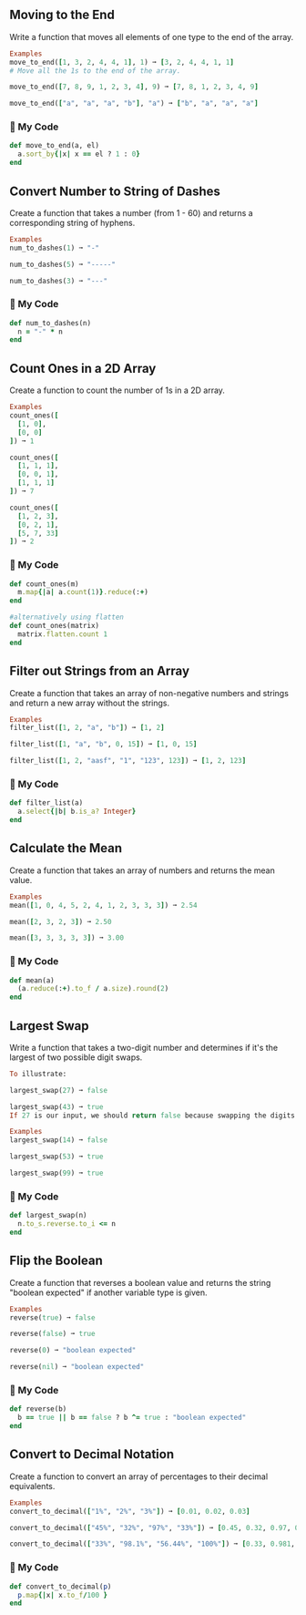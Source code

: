 ## Moving to the End
Write a function that moves all elements of one type to the end of the array.
```ruby
Examples
move_to_end([1, 3, 2, 4, 4, 1], 1) ➞ [3, 2, 4, 4, 1, 1]
# Move all the 1s to the end of the array.

move_to_end([7, 8, 9, 1, 2, 3, 4], 9) ➞ [7, 8, 1, 2, 3, 4, 9]

move_to_end(["a", "a", "a", "b"], "a") ➞ ["b", "a", "a", "a"]
```
### :sunrise_over_mountains: My Code
```ruby
def move_to_end(a, el)
  a.sort_by{|x| x == el ? 1 : 0}
end
```
## Convert Number to String of Dashes
Create a function that takes a number (from 1 - 60) and returns a corresponding string of hyphens.
```ruby
Examples
num_to_dashes(1) ➞ "-"

num_to_dashes(5) ➞ "-----"

num_to_dashes(3) ➞ "---"
```
### :sunrise_over_mountains: My Code
```ruby
def num_to_dashes(n)
  n = "-" * n
end
```

## Count Ones in a 2D Array
Create a function to count the number of 1s in a 2D array.
```ruby
Examples
count_ones([
  [1, 0],
  [0, 0]
]) ➞ 1

count_ones([
  [1, 1, 1],
  [0, 0, 1],
  [1, 1, 1]
]) ➞ 7

count_ones([
  [1, 2, 3],
  [0, 2, 1],
  [5, 7, 33]
]) ➞ 2
```
### :sunrise_over_mountains: My Code
```ruby
def count_ones(m)
  m.map{|a| a.count(1)}.reduce(:+)
end

#alternatively using flatten
def count_ones(matrix)
  matrix.flatten.count 1
end
```

## Filter out Strings from an Array
Create a function that takes an array of non-negative numbers and strings and return a new array without the strings.
```ruby
Examples
filter_list([1, 2, "a", "b"]) ➞ [1, 2]

filter_list([1, "a", "b", 0, 15]) ➞ [1, 0, 15]

filter_list([1, 2, "aasf", "1", "123", 123]) ➞ [1, 2, 123]
```
### :sunrise_over_mountains: My Code
```ruby
def filter_list(a)
  a.select{|b| b.is_a? Integer}
end
```

## Calculate the Mean
Create a function that takes an array of numbers and returns the mean value.
```ruby
Examples
mean([1, 0, 4, 5, 2, 4, 1, 2, 3, 3, 3]) ➞ 2.54

mean([2, 3, 2, 3]) ➞ 2.50

mean([3, 3, 3, 3, 3]) ➞ 3.00
```
### :sunrise_over_mountains: My Code
```ruby
def mean(a)
  (a.reduce(:+).to_f / a.size).round(2)
end
```

## Largest Swap
Write a function that takes a two-digit number and determines if it's the largest of two possible digit swaps.
```ruby
To illustrate:

largest_swap(27) ➞ false

largest_swap(43) ➞ true
If 27 is our input, we should return false because swapping the digits gives us 72, and 72 > 27. On the other hand, swapping 43 gives us 34, and 43 > 34.

Examples
largest_swap(14) ➞ false

largest_swap(53) ➞ true

largest_swap(99) ➞ true
```
### :sunrise_over_mountains: My Code
```ruby
def largest_swap(n)
  n.to_s.reverse.to_i <= n
end
```

## Flip the Boolean
Create a function that reverses a boolean value and returns the string "boolean expected" if another variable type is given.
```ruby
Examples
reverse(true) ➞ false

reverse(false) ➞ true

reverse(0) ➞ "boolean expected"

reverse(nil) ➞ "boolean expected"
```
### :sunrise_over_mountains: My Code
```ruby
def reverse(b)
  b == true || b == false ? b ^= true : "boolean expected"
end
```

## Convert to Decimal Notation
Create a function to convert an array of percentages to their decimal equivalents.
```ruby
Examples
convert_to_decimal(["1%", "2%", "3%"]) ➞ [0.01, 0.02, 0.03]

convert_to_decimal(["45%", "32%", "97%", "33%"]) ➞ [0.45, 0.32, 0.97, 0.33]

convert_to_decimal(["33%", "98.1%", "56.44%", "100%"]) ➞ [0.33, 0.981, 0.5644, 1]
```
### :sunrise_over_mountains: My Code
```ruby
def convert_to_decimal(p)
  p.map{|x| x.to_f/100 }
end
```

